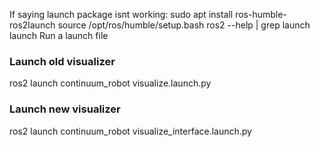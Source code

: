 If saying launch package isnt working:
sudo apt install ros-humble-ros2launch
source /opt/ros/humble/setup.bash
ros2 --help | grep launch
  launch                  Run a launch file


### Launch old visualizer
ros2 launch continuum_robot visualize.launch.py

### Launch new visualizer
ros2 launch continuum_robot visualize_interface.launch.py


